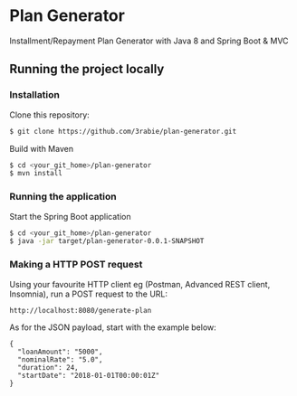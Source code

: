 # Plan Generator
Installment/Repayment Plan Generator with Java 8 and Spring Boot &amp; MVC

## Running the project locally

### Installation

Clone this repository:

```sh
$ git clone https://github.com/3rabie/plan-generator.git
```

Build with Maven

```sh
$ cd <your_git_home>/plan-generator
$ mvn install
```

### Running the application

Start the Spring Boot application

```sh
$ cd <your_git_home>/plan-generator
$ java -jar target/plan-generator-0.0.1-SNAPSHOT
```

### Making a HTTP POST request

Using your favourite HTTP client eg (Postman, Advanced REST client, Insomnia), run a POST request to the URL:

```
http://localhost:8080/generate-plan
```

As for the JSON payload, start with the example below:

```
{
  "loanAmount": "5000",
  "nominalRate": "5.0",
  "duration": 24,
  "startDate": "2018-01-01T00:00:01Z"
}
```
